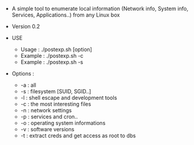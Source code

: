 * A simple tool to enumerate local information (Network info, System info, Services, Applications..) from any Linux box
* Version 0.2



* USE
   * Usage : ./postexp.sh [option]
   * Example : ./postexp.sh -c
   * Example : ./postexp.sh -s
        
* Options :
   * -a : all
   * -s : filesystem [SUID, SGID..]
   * -l : shell escape and development tools
   * -c : the most interesting files
   * -n : network settings
   * -p : services and cron..
   * -o : operating system informations
   * -v : software versions
   * -t : extract creds and get access as root to dbs
